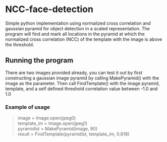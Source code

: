 
# NCC-face-detection

Simple python implementation using normalized cross correlation and gaussian pyramid for object detection in a scaled representation. The program will find and mark all locations in the pyramid at which the normalized cross correlation (NCC) of the template with the image is above the threshold.

## Running the program 

There are two images provided already, you can test it out by first constructing a gaussian image pyramid by calling MakePyramid() with the image as the parameter. Then call FindTemplate() with the image pyramid, template, and a self defined threshold correlation value between -1.0 and 1.0

### Example of usage

>image = Image.open(jpeg0)<br/>
>template_im = Image.open(jpeg1)<br/>
>pyramidlst = MakePyramid(image, 90)<br/>
>result = FindTemplate(pyramidlst, template_im, 0.618)


